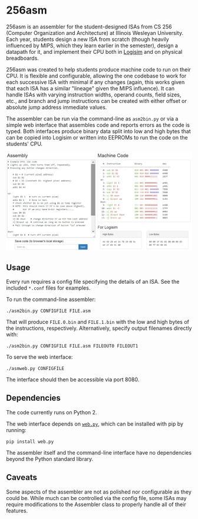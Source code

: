 # 256asm

256asm is an assembler for the student-designed ISAs from  CS 256 (Computer Organization and Architecture) at Illinois Wesleyan University.  Each year, students design a new ISA from scratch (though heavily influenced by MIPS, which they learn earlier in the semester), design a datapath for it, and implement their CPU both in [Logisim](http://www.cburch.com/logisim/) and on physical breadboards.

256asm was created to help students produce machine code to run on their CPU.  It is flexible and configurable, allowing the one codebase to work for each successive ISA with minimal if any changes (again, this works given that each ISA has a similar "lineage" given the MIPS influence).  It can handle ISAs with varying instruction widths, operand counts, field sizes, etc., and branch and jump instructions can be created with either offset or absolute jump address immediate values.

The assembler can be run via the command-line as ``asm2bin.py`` or via a simple web interface that assembles code and reports errors as the code is typed.  Both interfaces produce binary data split into low and high bytes that can be copied into Logisim or written into EEPROMs to run the code on the students' CPU.

![asmweb screenshot](docs/asmweb_screenshot.png?raw=true)

## Usage

Every run requires a config file specifying the details of an ISA.  See the included ``*.conf`` files for examples.

To run the command-line assembler:

    ./asm2bin.py CONFIGFILE FILE.asm

That will produce ``FILE.0.bin`` and ``FILE.1.bin`` with the low and high bytes of the instructions, respectively.  Alternatively, specify output filenames directly with:

    ./asm2bin.py CONFIGFILE FILE.asm FILEOUT0 FILEOUT1

To serve the web interface:

    ./asmweb.py CONFIGFILE

The interface should then be accessible via port 8080.

## Dependencies

The code currently runs on Python 2.

The web interface depends on [``web.py``](http://webpy.org/), which can be installed with pip by running:

    pip install web.py

The assembler itself and the command-line interface have no dependencies beyond the Python standard library.

## Caveats

Some aspects of the assembler are not as polished nor configurable as they could be.  While much can be controlled via the config file, some ISAs may require modifications to the Assembler class to properly handle all of their features.
